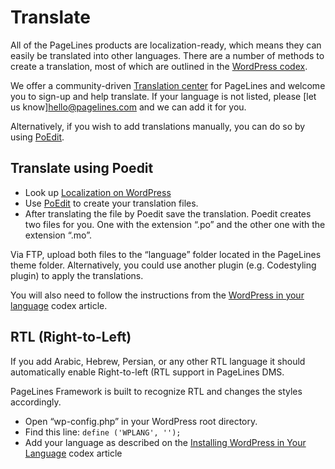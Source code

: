 # Translate #

All of the PageLines products are localization-ready, which means they can easily be translated into other languages. There are a number of methods to create a translation, most of which are outlined in the [WordPress codex](http://codex.wordpress.org/Translating_WordPress).

We offer a community-driven [Translation center](http://www.pagelines.com/translate/projects) for PageLines and welcome you to sign-up and help translate. If your language is not listed, please [let us know]<hello@pagelines.com> and we can add it for you.

Alternatively, if you wish to add translations manually, you can do so by using [PoEdit](http://www.poedit.net/).

## Translate using Poedit ##

* Look up [Localization on WordPress](http://codex.wordpress.org/Translating_WordPress#Localization_Technology)
* Use [PoEdit](http://www.poedit.net/) to create your translation files.
* After translating the file by Poedit save the translation. Poedit creates two files for you. One with the extension “.po” and the other one with the extension “.mo”.

Via FTP, upload both files to the “language” folder located in the PageLines theme folder. Alternatively, you could use another plugin (e.g. Codestyling plugin) to apply the translations.

You will also need to follow the instructions from the [WordPress in your language](http://codex.wordpress.org/WordPress_in_Your_Language) codex article.

## RTL (Right-to-Left) ##

If you add Arabic, Hebrew, Persian, or any other RTL language it should automatically enable Right-to-left (RTL support in PageLines DMS.

PageLines Framework is built to recognize RTL and changes the styles accordingly.

* Open “wp-config.php” in your WordPress root directory.
* Find this line: `define ('WPLANG', '');`
* Add your language as described on the [Installing WordPress in Your Language](http://codex.wordpress.org/Installing_WordPress_in_Your_Language) codex article